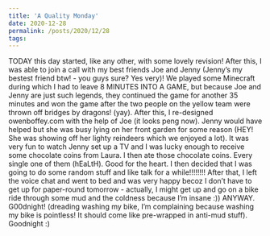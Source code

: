 ```yaml
---
title: 'A Quality Monday'
date: 2020-12-28
permalink: /posts/2020/12/28
tags:
---
```



TODAY this day started, like any other, with some lovely revision! After this, I was able to join a call with my best friends Joe and Jenny 
(Jenny’s my bestest friend btw! - you guys sure? Yes very)! We played some Minecraft during which I had to leave 8 MINUTES INTO A GAME, but 
because Joe and Jenny are just such legends, they continued the game for another 35 minutes and won the game after the two people on the yellow 
team were thrown off bridges by dragons! (yay). After this, I re-designed owenboffey.com with the help of Joe (it looks peng now). Jenny would 
have helped but she was busy lying on her front garden for some reason (HEY! She was showing off her lighty reindeers which we enjoyed a lot).
It was very fun to watch Jenny set up a TV and I was lucky enough to receive some chocolate coins from Laura. I then ate those chocolate coins.
Every single one of them (hEaLtH). Good for the heart. I then decided that I was going to do some random stuff and like talk for a while!!!!!!!!
After that, I left the voice chat and went to bed and was very happy becoz I don’t have to get up for paper-round tomorrow - actually, I might 
get up and go on a bike ride through some mud and the coldness because I’m insane :)) ANYWAY. G00dnight! (dreading washing my bike, I’m 
complaining because washing my bike is pointless! It should come like pre-wrapped in anti-mud stuff). Goodnight :)
